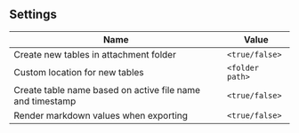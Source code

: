 ## Settings

| Name                                                      | Value           |
| --------------------------------------------------------- | --------------- |
| Create new tables in attachment folder                    | `<true/false>`  |
| Custom location for new tables                            | `<folder path>` |
| Create table name based on active file name and timestamp | `<true/false>`  |
| Render markdown values when exporting                     | `<true/false>`  |
